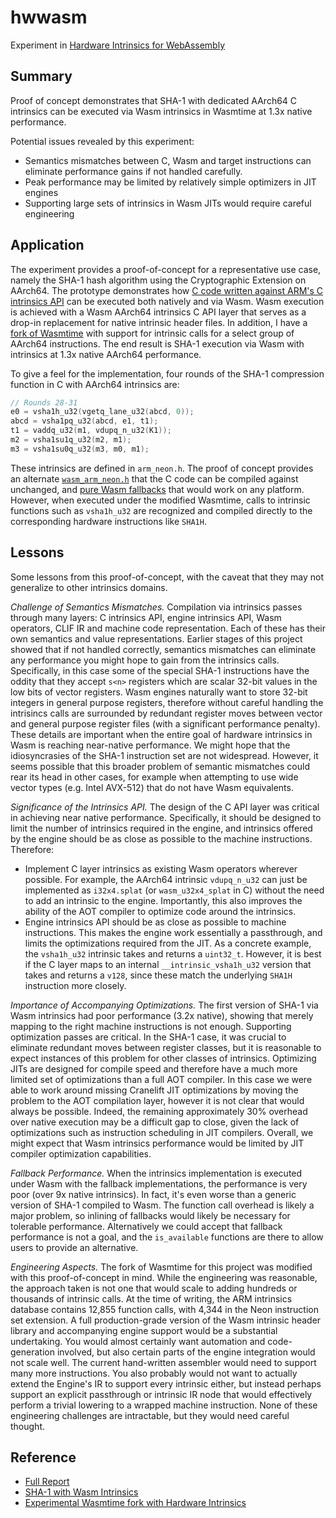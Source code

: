 # hwwasm
Experiment in [Hardware Intrinsics for WebAssembly](https://github.com/WebAssembly/design/issues/1528)

## Summary

Proof of concept demonstrates that SHA-1 with dedicated AArch64 C intrinsics
can be executed via Wasm intrinsics in Wasmtime at 1.3x native performance.

Potential issues revealed by this experiment:

* Semantics mismatches between C, Wasm and target instructions can eliminate
  performance gains if not handled carefully.
* Peak performance may be limited by relatively simple optimizers in JIT engines
* Supporting large sets of intrinsics in Wasm JITs would require careful
  engineering

## Application

The experiment provides a proof-of-concept for a representative use case, namely
the SHA-1 hash algorithm using the Cryptographic Extension on AArch64.  The
prototype demonstrates how [C code written against ARM's C intrinsics
API](example/sha1/sha1_intrinsics.c) can be executed both natively and via Wasm.
Wasm execution is achieved with a Wasm AArch64 intrinsics C API layer that
serves as a drop-in replacement for native intrinsic header files.  In addition,
I have a [fork of Wasmtime](https://github.com/mmcloughlin/hwwasmtime) with
support for intrinsic calls for a select group of AArch64 instructions. The end
result is SHA-1 execution via Wasm with intrinsics at 1.3x native AArch64
performance.

To give a feel for the implementation, four rounds of the SHA-1 compression
function in C with AArch64 intrinsics are:

```c
// Rounds 28-31
e0 = vsha1h_u32(vgetq_lane_u32(abcd, 0));
abcd = vsha1pq_u32(abcd, e1, t1);
t1 = vaddq_u32(m1, vdupq_n_u32(K1));
m2 = vsha1su1q_u32(m2, m1);
m3 = vsha1su0q_u32(m3, m0, m1);
```

These intrinsics are defined in `arm_neon.h`. The proof of concept provides an
alternate [`wasm_arm_neon.h`](example/sha1/wasm_arm_neon.h) that the C code can
be compiled against unchanged, and [pure Wasm
fallbacks](example/sha1/wasm_arm_neon.c) that would work on any platform.
However, when executed under the modified Wasmtime, calls to intrinsic
functions such as `vsha1h_u32` are recognized and compiled directly to the
corresponding hardware instructions like `SHA1H`.

## Lessons

Some lessons from this proof-of-concept, with the caveat that they may not
generalize to other intrinsics domains.

_Challenge of Semantics Mismatches._
Compilation via intrinsics passes through many layers: C intrinsics API, engine
intrinsics API, Wasm operators, CLIF IR and machine code representation. Each of
these has their own semantics and value representations.  Earlier stages of this
project showed that if not handled correctly, semantics mismatches can eliminate
any performance you might hope to gain from the intrinsics calls.  Specifically,
in this case some of the special SHA-1 instructions have the oddity that they
accept `s<n>` registers which are scalar 32-bit values in the low bits of vector
registers. Wasm engines naturally want to store 32-bit integers in general
purpose registers, therefore without careful handling the intrisincs calls are
surrounded by redundant register moves between vector and general purpose
register files (with a significant performance penalty).  These details are
important when the entire goal of hardware intrinsics in Wasm is reaching
near-native performance.  We might hope that the idiosyncrasies of the SHA-1
instruction set are not widespread. However, it seems possible that this broader
problem of semantic mismatches could rear its head in other cases, for example
when attempting to use wide vector types (e.g.  Intel AVX-512) that do not have
Wasm equivalents.

_Significance of the Intrinsics API._
The design of the C API layer was critical in achieving near native performance.
Specifically, it should be designed to limit the number of intrinsics required
in the engine, and intrinsics offered by the engine should be as close as
possible to the machine instructions.  Therefore:

* Implement C layer intrinsics as existing Wasm operators wherever possible. For
  example, the AArch64 intrinsic `vdupq_n_u32` can just be implemented as
  `i32x4.splat` (or `wasm_u32x4_splat` in C) without the need to add an
  intrinsic to the engine. Importantly, this also improves the ability of the
  AOT compiler to optimize code around the intrinsics.
* Engine intrinsics API should be as close as possible to machine instructions.
  This makes the engine work essentially a passthrough, and limits the
  optimizations required from the JIT. As a concrete example, the `vsha1h_u32`
  intrinsic takes and returns a `uint32_t`. However, it is best if the C layer
  maps to an internal `__intrinsic_vsha1h_u32` version that takes and returns a
  `v128`, since these match the underlying `SHA1H` instruction more closely.

_Importance of Accompanying Optimizations._
The first version of SHA-1 via Wasm intrinsics had poor performance (3.2x
native), showing that merely mapping to the right machine instructions is not
enough. Supporting optimization passes are critical.  In the SHA-1 case, it was
crucial to eliminate redundant moves between register classes, but it is
reasonable to expect instances of this problem for other classes of intrinsics.
Optimizing JITs are designed for compile speed and therefore have a much more
limited set of optimizations than a full AOT compiler. In this case we were able
to work around missing Cranelift JIT optimizations by moving the problem to the
AOT compilation layer, however it is not clear that would always be possible.
Indeed, the remaining approximately 30% overhead over native execution may be a
difficult gap to close, given the lack of optimizations such as instruction
scheduling in JIT compilers. Overall, we might expect that Wasm intrinsics
performance would be limited by JIT compiler optimization capabilities.

_Fallback Performance._
When the intrinsics implementation is executed under Wasm with the fallback
implementations, the performance is very poor (over 9x native intrinsics).  In
fact, it's even worse than a generic version of SHA-1 compiled to Wasm.  The
function call overhead is likely a major problem, so inlining of fallbacks would
likely be necessary for tolerable performance. Alternatively we could accept
that fallback performance is not a goal, and the `is_available` functions are
there to allow users to provide an alternative.

_Engineering Aspects._
The fork of Wasmtime for this project was modified with this proof-of-concept in
mind. While the engineering was reasonable, the approach taken is not one that
would scale to adding hundreds or thousands of intrinsic calls. At the time of
writing, the ARM intrinsics database contains 12,855 function calls, with 4,344
in the Neon instruction set extension. A full production-grade version of the
Wasm intrinsic header library and accompanying engine support would be a
substantial undertaking.  You would almost certainly want automation and
code-generation involved, but also certain parts of the engine integration would
not scale well.  The current hand-written assembler would need to support many
more instructions.  You also probably would not want to actually extend the
Engine's IR to support every intrinsic either, but instead perhaps support an
explicit passthrough or intrinsic IR node that would effectively perform a
trivial lowering to a wrapped machine instruction. None of these engineering
challenges are intractable, but they would need careful thought.

## Reference

* [Full Report](https://mmcloughlin.com/hwwasm/hwwasm.pdf)
* [SHA-1 with Wasm Intrinsics](example/sha1)
* [Experimental Wasmtime fork with Hardware Intrinsics](https://github.com/mmcloughlin/hwwasmtime)
